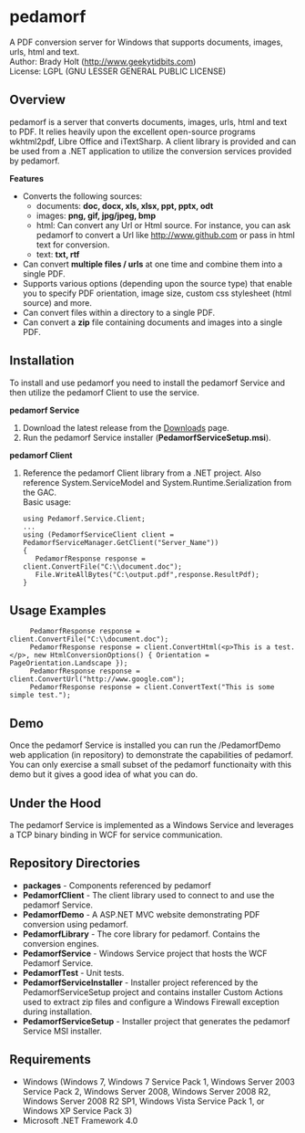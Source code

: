 # pedamorf
A PDF conversion server for Windows that supports documents, images, urls, html and text.  
Author: Brady Holt (http://www.geekytidbits.com)  
License: LGPL (GNU LESSER GENERAL PUBLIC LICENSE) 

Overview
---
pedamorf is a server that converts documents, images, urls, html and text to PDF.  It relies heavily upon the excellent open-source programs wkhtml2pdf, Libre Office and iTextSharp.  A client library is provided and can be used from a .NET application to utilize the conversion services provided by pedamorf. 

**Features**

- Converts the following sources:
  - documents: **doc, docx, xls, xlsx, ppt, pptx, odt**
  - images: **png, gif, jpg/jpeg, bmp**   
  - html: Can convert any Url or Html source.  For instance, you can ask pedamorf to convert a Url like http://www.github.com or pass in html text for conversion.
  - text: **txt, rtf**
- Can convert **multiple files / urls** at one time and combine them into a single PDF.
- Supports various options (depending upon the source type) that enable you to specify PDF orientation, image size, custom css stylesheet (html source) and more.                                  
- Can convert files within a directory to a single PDF.                                     
- Can convert a **zip** file containing documents and images into a single PDF.

Installation
---

To install and use pedamorf you need to install the pedamorf Service and then utilize the pedamorf Client to use the service.

**pedamorf Service** 

1. Download the latest release from the [Downloads](http://pedamorf.s3.amazonaws.com/list.html) page.  
2. Run the pedamorf Service installer (**PedamorfServiceSetup.msi**).

**pedamorf Client**  

1.  Reference the pedamorf Client library from a .NET project.  Also reference System.ServiceModel and System.Runtime.Serialization from the GAC.  
Basic usage:  
        
        using Pedamorf.Service.Client;
        ... 
        using (PedamorfServiceClient client = PedamorfServiceManager.GetClient("Server_Name"))
        {
           PedamorfResponse response = client.ConvertFile("C:\\document.doc");
           File.WriteAllBytes("C:\output.pdf",response.ResultPdf);
        } 

Usage Examples
---
         PedamorfResponse response = client.ConvertFile("C:\\document.doc");
         PedamorfResponse response = client.ConvertHtml(<p>This is a test.</p>, new HtmlConversionOptions() { Orientation = PageOrientation.Landscape });
         PedamorfResponse response = client.ConvertUrl("http://www.google.com");
         PedamorfResponse response = client.ConvertText("This is some simple test.");


Demo
---
Once the pedamorf Service is installed you can run the /PedamorfDemo web application (in repository) to demonstrate the capabilities
of pedamorf.  You can only exercise a small subset of the pedamorf functionaity with this demo but it gives a good idea
of what you can do.

Under the Hood
---
The pedamorf Service is implemented as a Windows Service and leverages a TCP binary binding in WCF for service communication.  

Repository Directories
---

- **packages** - Components referenced by pedamorf 
- **PedamorfClient** - The client library used to connect to and use the pedamorf Service.
- **PedamorfDemo** - A ASP.NET MVC website demonstrating PDF conversion using pedamorf.
- **PedamorfLibrary** - The core library for pedamorf.  Contains the conversion engines.
- **PedamorfService** - Windows Service project that hosts the WCF Pedamorf Service.
- **PedamorfTest** - Unit tests.
- **PedamorfServiceInstaller** - Installer project referenced by the PedamorfServiceSetup project and contains installer Custom Actions used to extract zip files and configure a Windows Firewall exception during installation.
- **PedamorfServiceSetup** - Installer project that generates the pedamorf Service MSI installer.

Requirements
---
- Windows (Windows 7, Windows 7 Service Pack 1, Windows Server 2003 Service Pack 2, Windows Server 2008, Windows Server 2008 R2, Windows Server 2008 R2 SP1, Windows Vista Service Pack 1, or Windows XP Service Pack 3)
- Microsoft .NET Framework 4.0
